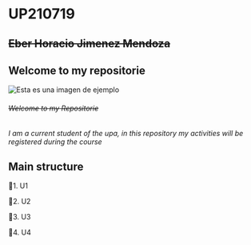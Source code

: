 # UP210719

 ## ~~Eber Horacio Jimenez Mendoza~~ 
 ## Welcome to my repositorie
 
 ![Esta es una imagen de ejemplo](https://github.com/UP210719/UP210719_CPP/blob/main/imagenes/Diseno-sin-titulo-20-e1617871947680.webp)



###### ~~Welcome to my Repositorie~~ 
*I am a current student of the upa, in this repository my activities will be registered during the course*

## Main structure
📂1. U1

📂2. U2 

📂3. U3 

📂4. U4 





